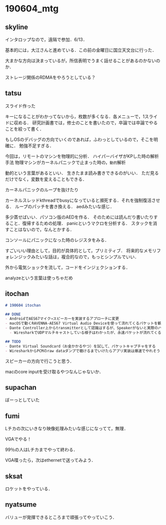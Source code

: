 # 190604_mtg

## skyline

インタロップなので，遠隔で参加．6/13．

基本的には，大江さんと進めている．この前の金曜日に国立天文台に行った．

大まかな方向は決まっているが，所信表明でうまく話せることがあるのかないのか．

ストレージ関係のRDMAをやろうとしている？

## tatsu

スライド作った

キーになることがわかってないから，枚数が多くなる．各メニューで，1スライドに収める．
研究計画書では，修士のことを書いたので，卒論では卒論でやることを絞って書く．

もしOSのデバッグの方向でいくのであれば，ふわっとしているので，そこを明確に．
勉強不足すぎる．

今回は，リモートのマシンを物理的に分析．
ハイパーバイザがKPした時の解析手法
物理マシンがカーネルパニックで止まった時の，`動的`解析

動的という言葉があるといい．
生きたまま読み書きできるのがいい．
ただ見るだけでなく，変数を変えることもできる．

カーネルパニックのループを抜けたり

カーネルスレッドkthreadでbusyになっていると瀕死する．それを強制復活させる．
ループのパッチを書き換える．
aedみたいな感じ．

多少蒸せばいい．パソコン版のAEDを作る．
そのためには読んだり書いたりすること．復帰するための処理．
panicというマクロを分析する．
スタックを消すことはないので，なんとかする．

コンソールにパニックになった時のレジスタをみる．

すごいいい理由として，目的が具体的として，プリミティブ．
将来的なメモリフォレンジックみたいな話は，複合的なので，もっとシンプルでいい．

外から電気ショックを流して，コードをインジェクションする．

analyzeという言葉は使っちゃだめ

## itochan

```md
# 190604 itochan

## DONE
- AndroidでAES67マイク→スピーカーを実装するアプローチに変更
- macOSで動くRAVENNA-AES67 Virtual Audio Deviceを使って流れてくるパケットを観測しようとした
- Dante Controller上からtransmitterとして認識はするが、Speakerがないと実際のパケットはながれないようにできているか？
  - WiresharkでUDPマルチキャストしている様子はわかったが、永遠パケットが流れてくる様子はないので音は送られていなそう

## TODO
- Dante Virtual Soundcard（お金かかるやつ）を試して、パケットキャプチャをする
- WiresharkからPCMのraw dataダンプで聴けるまでいけたらアプリ実装は爆速でやれそう
```

スピーカーの方向で行こうと思う．

macのcore inputを受け取るやつなんじゃないか．

## supachan

ぼーっとしていた

## fumi

Lチカの次にいきなり映像処理みたいな感じになってて，無理．

VGAでやる！

99％の人はLチカまでやって終わる．

VGA喋ったら，次はethernetで送ってみよう．

## sksat

ロケットをやっている．

## nyatsume

バリューが発揮できるところまで頑張ってやっていこう．
